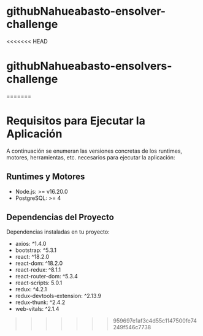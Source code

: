 # githubNahueabasto-ensolver-challenge
<<<<<<< HEAD
# githubNahueabasto-ensolvers-challenge
=======

# Requisitos para Ejecutar la Aplicación

A continuación se enumeran las versiones concretas de los runtimes, motores, herramientas, etc. necesarios para ejecutar la aplicación:

## Runtimes y Motores

- Node.js: >= v16.20.0
- PostgreSQL: >= 4

## Dependencias del Proyecto

Dependencias instaladas en tu proyecto:

- axios: ^1.4.0
- bootstrap: ^5.3.1
- react: ^18.2.0
- react-dom: ^18.2.0
- react-redux: ^8.1.1
- react-router-dom: ^5.3.4
- react-scripts: 5.0.1
- redux: ^4.2.1
- redux-devtools-extension: ^2.13.9
- redux-thunk: ^2.4.2
- web-vitals: ^2.1.4


>>>>>>> 959697e1af3c4d55c1147500fe74249f546c7738
